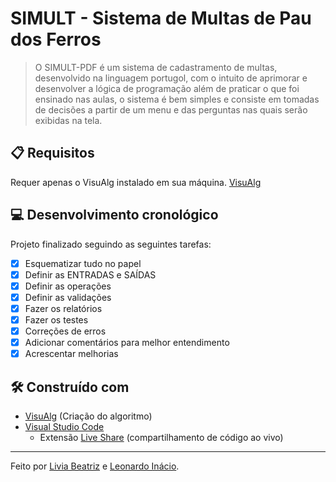 # SIMULT - Sistema de Multas de Pau dos Ferros
>O SIMULT-PDF é um sistema de cadastramento de multas, desenvolvido na linguagem portugol, com o intuito de aprimorar e desenvolver a lógica de programação além de praticar o que foi ensinado nas aulas, o sistema é bem simples e consiste em tomadas de decisões a partir de um menu e das perguntas nas quais serão exibidas na tela.  

## :clipboard: Requisitos
Requer apenas o VisuAlg instalado em sua máquina. [VisuAlg](https://visualg3.com.br/baixe-o-visualg-3-0-7/)

## :computer: Desenvolvimento cronológico 
Projeto finalizado seguindo as seguintes tarefas:
- [x] Esquematizar tudo no papel
- [x] Definir as ENTRADAS e SAÍDAS
- [x] Definir as operações
- [x] Definir as validações
- [x] Fazer os relatórios
- [x] Fazer os testes
- [x] Correções de erros
- [x] Adicionar comentários para melhor entendimento 
- [x] Acrescentar melhorias

## :hammer_and_wrench: Construído com
*  [VisuAlg](https://visualg3.com.br/) (Criação do algoritmo)
*  [Visual Studio Code](https://code.visualstudio.com/)
   - Extensão [Live Share](https://marketplace.visualstudio.com/items?itemName=MS-vsliveshare.vsliveshare-pack) (compartilhamento de código ao vivo)
***
Feito por [Livia Beatriz](https://github.com/liviabeatrizml) e [Leonardo Inácio](https://github.com/leonardoIGD).
